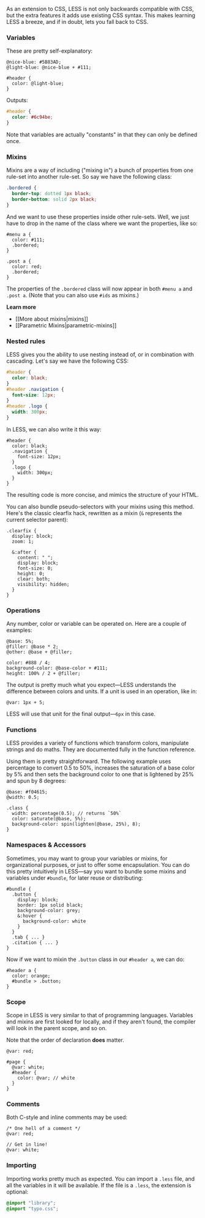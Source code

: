 As an extension to CSS, LESS is not only backwards compatible with CSS, but the extra features it adds use existing CSS syntax. This makes learning LESS a breeze, and if in doubt, lets you fall back to CSS.

### Variables

These are pretty self-explanatory:

```less
@nice-blue: #5B83AD;
@light-blue: @nice-blue + #111;

#header {
  color: @light-blue;
}
```

Outputs:

```css
#header {
  color: #6c94be;
}
```

Note that variables are actually "constants" in that they can only be defined once.


### Mixins

Mixins are a way of including ("mixing in") a bunch of properties from one rule-set into another rule-set. So say we have the following class:

```css
.bordered {
  border-top: dotted 1px black;
  border-bottom: solid 2px black;
}
```

And we want to use these properties inside other rule-sets. Well, we just have to drop in the name of the class where we want the properties, like so:

```less
#menu a {
  color: #111;
  .bordered;
}

.post a {
  color: red;
  .bordered;
}
```

The properties of the `.bordered` class will now appear in both `#menu a` and `.post a`. (Note that you can also use `#ids` as mixins.)


**Learn more**
  * [[More about mixins|mixins]]
  * [[Parametric Mixins|parametric-mixins]]


### Nested rules

LESS gives you the ability to use nesting instead of, or in combination with cascading. Let's say we have the following CSS:

```css
#header {
  color: black;
}
#header .navigation {
  font-size: 12px;
}
#header .logo {
  width: 300px;
}
```

In LESS, we can also write it this way:

```less
#header {
  color: black;
  .navigation {
    font-size: 12px;
  }
  .logo {
    width: 300px;
  }
}
```

The resulting code is more concise, and mimics the structure of your HTML.

You can also bundle pseudo-selectors with your mixins using this method. Here's the classic clearfix hack, rewritten as a mixin (`&` represents the current selector parent):

```less
.clearfix {
  display: block;
  zoom: 1;

  &:after {
    content: " ";
    display: block;
    font-size: 0;
    height: 0;
    clear: both;
    visibility: hidden;
  }
}
```

### Operations

Any number, color or variable can be operated on. Here are a couple of examples:

```less
@base: 5%;
@filler: @base * 2;
@other: @base + @filler;

color: #888 / 4;
background-color: @base-color + #111;
height: 100% / 2 + @filler;
```

The output is pretty much what you expect—LESS understands the difference between colors and units. If a unit is used in an operation, like in:

```less
@var: 1px + 5;
```

LESS will use that unit for the final output—`6px` in this case.

### Functions

LESS provides a variety of functions which transform colors, manipulate strings and do maths. They are documented fully in the function reference.

Using them is pretty straightforward. The following example uses percentage to convert 0.5 to 50%, increases the saturation of a base color by 5% and then sets the background color to one that is lightened by 25% and spun by 8 degrees:

```less
@base: #f04615;
@width: 0.5;

.class {
  width: percentage(0.5); // returns `50%`
  color: saturate(@base, 5%);
  background-color: spin(lighten(@base, 25%), 8);
}
```


### Namespaces & Accessors

Sometimes, you may want to group your variables or mixins, for organizational purposes, or just to offer some encapsulation. You can do this pretty intuitively in LESS—say you want to bundle some mixins and variables under `#bundle`, for later reuse or distributing:

```less
#bundle {
  .button {
    display: block;
    border: 1px solid black;
    background-color: grey;
    &:hover {
      background-color: white
    }
  }
  .tab { ... }
  .citation { ... }
}
```

Now if we want to mixin the `.button` class in our `#header a`, we can do:

```less
#header a {
  color: orange;
  #bundle > .button;
}
```


### Scope

Scope in LESS is very similar to that of programming languages. Variables and mixins are first looked for locally, and if they aren't found, the compiler will look in the parent scope, and so on.

Note that the order of declaration **does** matter.

```less
@var: red;

#page {
  @var: white;
  #header {
    color: @var; // white
  }
}
```

### Comments

Both C-style and inline comments may be used:

```less
/* One hell of a comment */
@var: red;

// Get in line!
@var: white;
```


### Importing

Importing works pretty much as expected. You can import a `.less` file, and all the variables in it will be available. If the file is a `.less`, the extension is optional:

```css
@import "library";
@import "typo.css";
```
